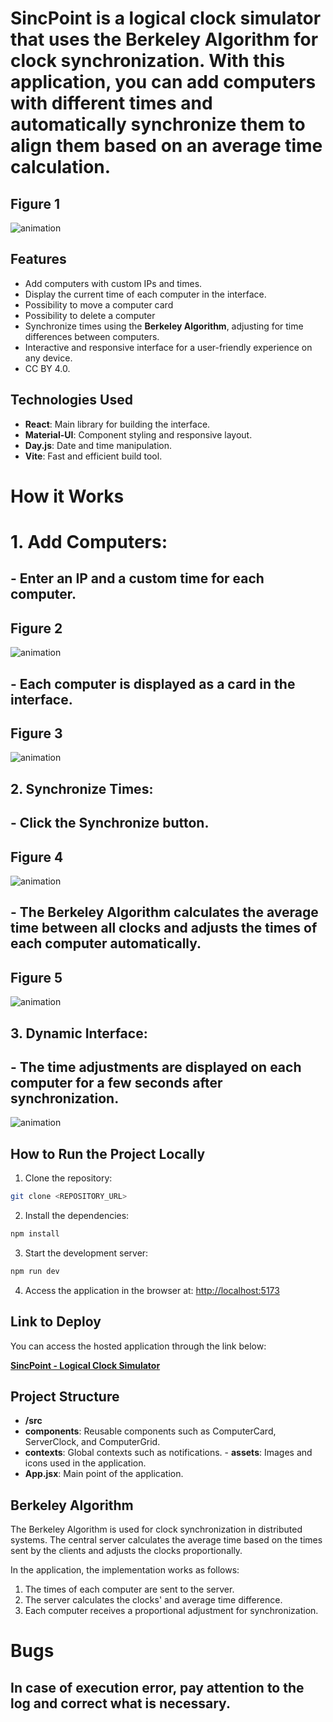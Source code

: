 # SincPoint is a logical clock simulator that uses the Berkeley Algorithm for clock synchronization. With this application, you can add computers with different times and automatically synchronize them to align them based on an average time calculation.
## Figure 1
![animation](https://github.com/WilckerNeckel/sinc-point/blob/main/Images/1.png)

## Features

- Add computers with custom IPs and times.
- Display the current time of each computer in the interface.
- Possibility to move a computer card
- Possibility to delete a computer
- Synchronize times using the **Berkeley Algorithm**, adjusting for time differences between computers.
- Interactive and responsive interface for a user-friendly experience on any device.
- CC BY 4.0.

## Technologies Used

- **React**: Main library for building the interface.
- **Material-UI**: Component styling and responsive layout.
- **Day.js**: Date and time manipulation.
- **Vite**: Fast and efficient build tool.

# How it Works

# 1. **Add Computers**:
## - Enter an IP and a custom time for each computer.
## Figure 2
![animation](https://github.com/WilckerNeckel/sinc-point/blob/main/Images/2-0.png)
## - Each computer is displayed as a card in the interface.
## Figure 3
![animation](https://github.com/WilckerNeckel/sinc-point/blob/main/Images/2.png)
## 2. **Synchronize Times**:
## - Click the **Synchronize** button.
## Figure 4
![animation](https://github.com/WilckerNeckel/sinc-point/blob/main/Images/3.png)
## - The Berkeley Algorithm calculates the average time between all clocks and adjusts the times of each computer automatically.
## Figure 5
![animation](https://github.com/WilckerNeckel/sinc-point/blob/main/Images/4.png)

## 3. **Dynamic Interface**:
## - The time adjustments are displayed on each computer for a few seconds after synchronization.
![animation](https://github.com/WilckerNeckel/sinc-point/blob/main/Images/5.png)

## How to Run the Project Locally

1. Clone the repository:

```bash
git clone <REPOSITORY_URL>
```

2. Install the dependencies:

```bash
npm install
```

3. Start the development server:

```bash
npm run dev
```

4. Access the application in the browser at: [http://localhost:5173](http://localhost:5173)

## Link to Deploy

You can access the hosted application through the link below:

[**SincPoint - Logical Clock Simulator**](https://sincpoint.nexsyn.com.br)

## Project Structure

- **/src**
- **components**: Reusable components such as ComputerCard, ServerClock, and ComputerGrid.
- **contexts**: Global contexts such as notifications. - **assets**: Images and icons used in the application.
- **App.jsx**: Main point of the application.

## Berkeley Algorithm

The Berkeley Algorithm is used for clock synchronization in distributed systems. The central server calculates the average time based on the times sent by the clients and adjusts the clocks proportionally.

In the application, the implementation works as follows:

1. The times of each computer are sent to the server.
2. The server calculates the clocks' and average time difference.
3. Each computer receives a proportional adjustment for synchronization.

# Bugs
## In case of execution error, pay attention to the log and correct what is necessary.
